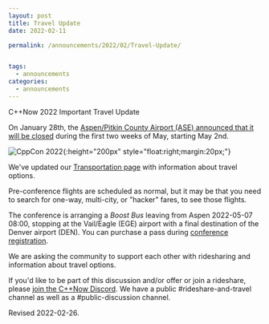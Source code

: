 ```yaml
---
layout: post
title: Travel Update
date: 2022-02-11

permalink: /announcements/2022/02/Travel-Update/


tags:
  - announcements
categories:
  - announcements
---
```


C++Now 2022 Important Travel Update

On January 28th, the [Aspen/Pitkin County Airport (ASE) announced that it will be closed](https://pitkincounty.com/civicalerts.aspx?AID=465) during the first two weeks of May, starting May 2nd.

<!--break-->

![CppCon 2022](/assets/img/location/ASE/ASE-welcome-bear.jpeg){:height="200px" style="float:right;margin:20px;"}

We've updated our [Transportation page](/location/transportation/) with information about travel options.

Pre-conference flights are scheduled as normal, but it may be that you need to search for one-way, multi-city, or "hacker" fares, to see those flights.

The conference is arranging a *Boost Bus* leaving from Aspen 2022-05-07 08:00, stopping at the Vail/Eagle (EGE) airport with a final destination of the Denver airport (DEN). You can purchase a pass during [conference registration](/registration/).

We are asking the community to support each other with ridesharing and information about travel options.

If you'd like to be part of this discussion and/or offer or join a rideshare, please [join the C++Now Discord](https://discord.gg/UZWwKFa6rr). We have a public #rideshare-and-travel channel as well as a #public-discussion channel.

Revised 2022-02-26.
